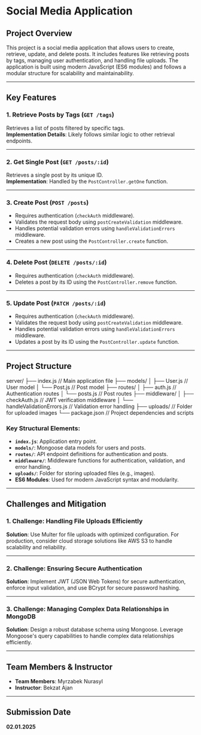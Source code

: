 # **Social Media Application**

## **Project Overview**

This project is a social media application that allows users to create, retrieve, update, and delete posts. It includes features like retrieving posts by tags, managing user authentication, and handling file uploads. The application is built using modern JavaScript (ES6 modules) and follows a modular structure for scalability and maintainability.

---

## **Key Features**

### **1. Retrieve Posts by Tags (`GET /tags`)**  
Retrieves a list of posts filtered by specific tags.  
**Implementation Details**: Likely follows similar logic to other retrieval endpoints.

---

### **2. Get Single Post (`GET /posts/:id`)**  
Retrieves a single post by its unique ID.  
**Implementation**: Handled by the `PostController.getOne` function.

---

### **3. Create Post (`POST /posts`)**  
- Requires authentication (`checkAuth` middleware).  
- Validates the request body using `postCreateValidation` middleware.  
- Handles potential validation errors using `handleValidationErrors` middleware.  
- Creates a new post using the `PostController.create` function.

---

### **4. Delete Post (`DELETE /posts/:id`)**  
- Requires authentication (`checkAuth` middleware).  
- Deletes a post by its ID using the `PostController.remove` function.

---

### **5. Update Post (`PATCH /posts/:id`)**  
- Requires authentication (`checkAuth` middleware).  
- Validates the request body using `postCreateValidation` middleware.  
- Handles potential validation errors using `handleValidationErrors` middleware.  
- Updates a post by its ID using the `PostController.update` function.

---

## **Project Structure**
server/
├── index.js // Main application file
├── models/
│ ├── User.js // User model
│ └── Post.js // Post model
├── routes/
│ ├── auth.js // Authentication routes
│ └── posts.js // Post routes
├── middleware/
│ ├── checkAuth.js // JWT verification middleware
│ └── handleValidationErrors.js // Validation error handling
├── uploads/ // Folder for uploaded images
└── package.json // Project dependencies and scripts


### **Key Structural Elements**:  
- **`index.js`**: Application entry point.  
- **`models/`**: Mongoose data models for users and posts.  
- **`routes/`**: API endpoint definitions for authentication and posts.  
- **`middleware/`**: Middleware functions for authentication, validation, and error handling.  
- **`uploads/`**: Folder for storing uploaded files (e.g., images).  
- **ES6 Modules**: Used for modern JavaScript syntax and modularity.

---

## **Challenges and Mitigation**

### **1. Challenge**: Handling File Uploads Efficiently  
**Solution**: Use Multer for file uploads with optimized configuration. For production, consider cloud storage solutions like AWS S3 to handle scalability and reliability.

---

### **2. Challenge**: Ensuring Secure Authentication  
**Solution**: Implement JWT (JSON Web Tokens) for secure authentication, enforce input validation, and use BCrypt for secure password hashing.

---

### **3. Challenge**: Managing Complex Data Relationships in MongoDB  
**Solution**: Design a robust database schema using Mongoose. Leverage Mongoose's query capabilities to handle complex data relationships efficiently.

---

## **Team Members & Instructor**

- **Team Members**: Myrzabek Nurasyl  
- **Instructor**: Bekzat Ajan  

---

## **Submission Date**  
**02.01.2025**
